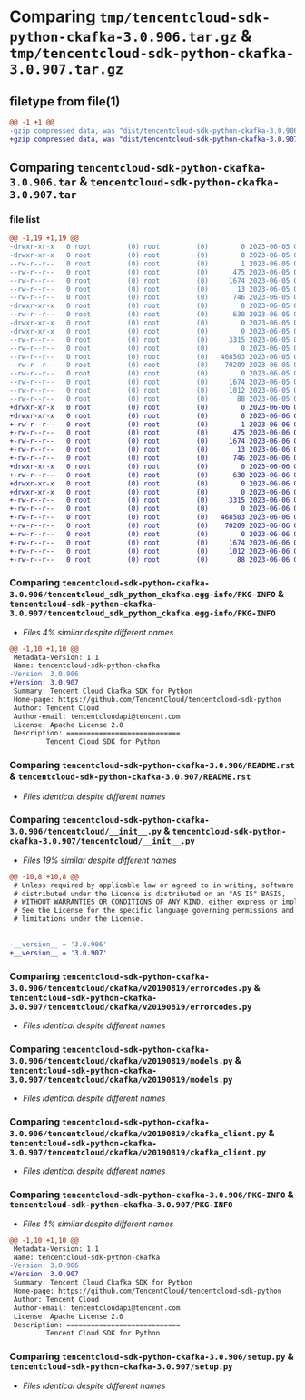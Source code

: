 # Comparing `tmp/tencentcloud-sdk-python-ckafka-3.0.906.tar.gz` & `tmp/tencentcloud-sdk-python-ckafka-3.0.907.tar.gz`

## filetype from file(1)

```diff
@@ -1 +1 @@
-gzip compressed data, was "dist/tencentcloud-sdk-python-ckafka-3.0.906.tar", last modified: Mon Jun  5 00:30:23 2023, max compression
+gzip compressed data, was "dist/tencentcloud-sdk-python-ckafka-3.0.907.tar", last modified: Tue Jun  6 02:22:23 2023, max compression
```

## Comparing `tencentcloud-sdk-python-ckafka-3.0.906.tar` & `tencentcloud-sdk-python-ckafka-3.0.907.tar`

### file list

```diff
@@ -1,19 +1,19 @@
-drwxr-xr-x   0 root         (0) root         (0)        0 2023-06-05 00:30:23.000000 tencentcloud-sdk-python-ckafka-3.0.906/
-drwxr-xr-x   0 root         (0) root         (0)        0 2023-06-05 00:30:23.000000 tencentcloud-sdk-python-ckafka-3.0.906/tencentcloud_sdk_python_ckafka.egg-info/
--rw-r--r--   0 root         (0) root         (0)        1 2023-06-05 00:30:23.000000 tencentcloud-sdk-python-ckafka-3.0.906/tencentcloud_sdk_python_ckafka.egg-info/dependency_links.txt
--rw-r--r--   0 root         (0) root         (0)      475 2023-06-05 00:30:23.000000 tencentcloud-sdk-python-ckafka-3.0.906/tencentcloud_sdk_python_ckafka.egg-info/SOURCES.txt
--rw-r--r--   0 root         (0) root         (0)     1674 2023-06-05 00:30:23.000000 tencentcloud-sdk-python-ckafka-3.0.906/tencentcloud_sdk_python_ckafka.egg-info/PKG-INFO
--rw-r--r--   0 root         (0) root         (0)       13 2023-06-05 00:30:23.000000 tencentcloud-sdk-python-ckafka-3.0.906/tencentcloud_sdk_python_ckafka.egg-info/top_level.txt
--rw-r--r--   0 root         (0) root         (0)      746 2023-06-05 00:30:23.000000 tencentcloud-sdk-python-ckafka-3.0.906/README.rst
-drwxr-xr-x   0 root         (0) root         (0)        0 2023-06-05 00:30:23.000000 tencentcloud-sdk-python-ckafka-3.0.906/tencentcloud/
--rw-r--r--   0 root         (0) root         (0)      630 2023-06-05 00:30:23.000000 tencentcloud-sdk-python-ckafka-3.0.906/tencentcloud/__init__.py
-drwxr-xr-x   0 root         (0) root         (0)        0 2023-06-05 00:30:23.000000 tencentcloud-sdk-python-ckafka-3.0.906/tencentcloud/ckafka/
-drwxr-xr-x   0 root         (0) root         (0)        0 2023-06-05 00:30:23.000000 tencentcloud-sdk-python-ckafka-3.0.906/tencentcloud/ckafka/v20190819/
--rw-r--r--   0 root         (0) root         (0)     3315 2023-06-05 00:30:23.000000 tencentcloud-sdk-python-ckafka-3.0.906/tencentcloud/ckafka/v20190819/errorcodes.py
--rw-r--r--   0 root         (0) root         (0)        0 2023-06-05 00:30:23.000000 tencentcloud-sdk-python-ckafka-3.0.906/tencentcloud/ckafka/v20190819/__init__.py
--rw-r--r--   0 root         (0) root         (0)   468503 2023-06-05 00:30:23.000000 tencentcloud-sdk-python-ckafka-3.0.906/tencentcloud/ckafka/v20190819/models.py
--rw-r--r--   0 root         (0) root         (0)    70209 2023-06-05 00:30:23.000000 tencentcloud-sdk-python-ckafka-3.0.906/tencentcloud/ckafka/v20190819/ckafka_client.py
--rw-r--r--   0 root         (0) root         (0)        0 2023-06-05 00:30:23.000000 tencentcloud-sdk-python-ckafka-3.0.906/tencentcloud/ckafka/__init__.py
--rw-r--r--   0 root         (0) root         (0)     1674 2023-06-05 00:30:23.000000 tencentcloud-sdk-python-ckafka-3.0.906/PKG-INFO
--rw-r--r--   0 root         (0) root         (0)     1012 2023-06-05 00:30:23.000000 tencentcloud-sdk-python-ckafka-3.0.906/setup.py
--rw-r--r--   0 root         (0) root         (0)       88 2023-06-05 00:30:23.000000 tencentcloud-sdk-python-ckafka-3.0.906/setup.cfg
+drwxr-xr-x   0 root         (0) root         (0)        0 2023-06-06 02:22:23.000000 tencentcloud-sdk-python-ckafka-3.0.907/
+drwxr-xr-x   0 root         (0) root         (0)        0 2023-06-06 02:22:23.000000 tencentcloud-sdk-python-ckafka-3.0.907/tencentcloud_sdk_python_ckafka.egg-info/
+-rw-r--r--   0 root         (0) root         (0)        1 2023-06-06 02:22:23.000000 tencentcloud-sdk-python-ckafka-3.0.907/tencentcloud_sdk_python_ckafka.egg-info/dependency_links.txt
+-rw-r--r--   0 root         (0) root         (0)      475 2023-06-06 02:22:23.000000 tencentcloud-sdk-python-ckafka-3.0.907/tencentcloud_sdk_python_ckafka.egg-info/SOURCES.txt
+-rw-r--r--   0 root         (0) root         (0)     1674 2023-06-06 02:22:23.000000 tencentcloud-sdk-python-ckafka-3.0.907/tencentcloud_sdk_python_ckafka.egg-info/PKG-INFO
+-rw-r--r--   0 root         (0) root         (0)       13 2023-06-06 02:22:23.000000 tencentcloud-sdk-python-ckafka-3.0.907/tencentcloud_sdk_python_ckafka.egg-info/top_level.txt
+-rw-r--r--   0 root         (0) root         (0)      746 2023-06-06 02:22:23.000000 tencentcloud-sdk-python-ckafka-3.0.907/README.rst
+drwxr-xr-x   0 root         (0) root         (0)        0 2023-06-06 02:22:23.000000 tencentcloud-sdk-python-ckafka-3.0.907/tencentcloud/
+-rw-r--r--   0 root         (0) root         (0)      630 2023-06-06 02:22:23.000000 tencentcloud-sdk-python-ckafka-3.0.907/tencentcloud/__init__.py
+drwxr-xr-x   0 root         (0) root         (0)        0 2023-06-06 02:22:23.000000 tencentcloud-sdk-python-ckafka-3.0.907/tencentcloud/ckafka/
+drwxr-xr-x   0 root         (0) root         (0)        0 2023-06-06 02:22:23.000000 tencentcloud-sdk-python-ckafka-3.0.907/tencentcloud/ckafka/v20190819/
+-rw-r--r--   0 root         (0) root         (0)     3315 2023-06-06 02:22:23.000000 tencentcloud-sdk-python-ckafka-3.0.907/tencentcloud/ckafka/v20190819/errorcodes.py
+-rw-r--r--   0 root         (0) root         (0)        0 2023-06-06 02:22:23.000000 tencentcloud-sdk-python-ckafka-3.0.907/tencentcloud/ckafka/v20190819/__init__.py
+-rw-r--r--   0 root         (0) root         (0)   468503 2023-06-06 02:22:23.000000 tencentcloud-sdk-python-ckafka-3.0.907/tencentcloud/ckafka/v20190819/models.py
+-rw-r--r--   0 root         (0) root         (0)    70209 2023-06-06 02:22:23.000000 tencentcloud-sdk-python-ckafka-3.0.907/tencentcloud/ckafka/v20190819/ckafka_client.py
+-rw-r--r--   0 root         (0) root         (0)        0 2023-06-06 02:22:23.000000 tencentcloud-sdk-python-ckafka-3.0.907/tencentcloud/ckafka/__init__.py
+-rw-r--r--   0 root         (0) root         (0)     1674 2023-06-06 02:22:23.000000 tencentcloud-sdk-python-ckafka-3.0.907/PKG-INFO
+-rw-r--r--   0 root         (0) root         (0)     1012 2023-06-06 02:22:23.000000 tencentcloud-sdk-python-ckafka-3.0.907/setup.py
+-rw-r--r--   0 root         (0) root         (0)       88 2023-06-06 02:22:23.000000 tencentcloud-sdk-python-ckafka-3.0.907/setup.cfg
```

### Comparing `tencentcloud-sdk-python-ckafka-3.0.906/tencentcloud_sdk_python_ckafka.egg-info/PKG-INFO` & `tencentcloud-sdk-python-ckafka-3.0.907/tencentcloud_sdk_python_ckafka.egg-info/PKG-INFO`

 * *Files 4% similar despite different names*

```diff
@@ -1,10 +1,10 @@
 Metadata-Version: 1.1
 Name: tencentcloud-sdk-python-ckafka
-Version: 3.0.906
+Version: 3.0.907
 Summary: Tencent Cloud Ckafka SDK for Python
 Home-page: https://github.com/TencentCloud/tencentcloud-sdk-python
 Author: Tencent Cloud
 Author-email: tencentcloudapi@tencent.com
 License: Apache License 2.0
 Description: ============================
         Tencent Cloud SDK for Python
```

### Comparing `tencentcloud-sdk-python-ckafka-3.0.906/README.rst` & `tencentcloud-sdk-python-ckafka-3.0.907/README.rst`

 * *Files identical despite different names*

### Comparing `tencentcloud-sdk-python-ckafka-3.0.906/tencentcloud/__init__.py` & `tencentcloud-sdk-python-ckafka-3.0.907/tencentcloud/__init__.py`

 * *Files 19% similar despite different names*

```diff
@@ -10,8 +10,8 @@
 # Unless required by applicable law or agreed to in writing, software
 # distributed under the License is distributed on an "AS IS" BASIS,
 # WITHOUT WARRANTIES OR CONDITIONS OF ANY KIND, either express or implied.
 # See the License for the specific language governing permissions and
 # limitations under the License.
 
 
-__version__ = '3.0.906'
+__version__ = '3.0.907'
```

### Comparing `tencentcloud-sdk-python-ckafka-3.0.906/tencentcloud/ckafka/v20190819/errorcodes.py` & `tencentcloud-sdk-python-ckafka-3.0.907/tencentcloud/ckafka/v20190819/errorcodes.py`

 * *Files identical despite different names*

### Comparing `tencentcloud-sdk-python-ckafka-3.0.906/tencentcloud/ckafka/v20190819/models.py` & `tencentcloud-sdk-python-ckafka-3.0.907/tencentcloud/ckafka/v20190819/models.py`

 * *Files identical despite different names*

### Comparing `tencentcloud-sdk-python-ckafka-3.0.906/tencentcloud/ckafka/v20190819/ckafka_client.py` & `tencentcloud-sdk-python-ckafka-3.0.907/tencentcloud/ckafka/v20190819/ckafka_client.py`

 * *Files identical despite different names*

### Comparing `tencentcloud-sdk-python-ckafka-3.0.906/PKG-INFO` & `tencentcloud-sdk-python-ckafka-3.0.907/PKG-INFO`

 * *Files 4% similar despite different names*

```diff
@@ -1,10 +1,10 @@
 Metadata-Version: 1.1
 Name: tencentcloud-sdk-python-ckafka
-Version: 3.0.906
+Version: 3.0.907
 Summary: Tencent Cloud Ckafka SDK for Python
 Home-page: https://github.com/TencentCloud/tencentcloud-sdk-python
 Author: Tencent Cloud
 Author-email: tencentcloudapi@tencent.com
 License: Apache License 2.0
 Description: ============================
         Tencent Cloud SDK for Python
```

### Comparing `tencentcloud-sdk-python-ckafka-3.0.906/setup.py` & `tencentcloud-sdk-python-ckafka-3.0.907/setup.py`

 * *Files identical despite different names*

